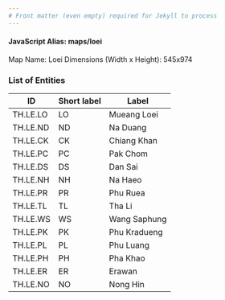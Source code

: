 ```yaml
---
# Front matter (even empty) required for Jekyll to process
---
```


#### JavaScript Alias: maps/loei

Map Name: Loei
Dimensions (Width x Height): 545x974

### List of Entities

| ID       | Short label | Label        |
| -------- | ----------- | ------------ |
| TH.LE.LO | LO          | Mueang Loei  |
| TH.LE.ND | ND          | Na Duang     |
| TH.LE.CK | CK          | Chiang Khan  |
| TH.LE.PC | PC          | Pak Chom     |
| TH.LE.DS | DS          | Dan Sai      |
| TH.LE.NH | NH          | Na Haeo      |
| TH.LE.PR | PR          | Phu Ruea     |
| TH.LE.TL | TL          | Tha Li       |
| TH.LE.WS | WS          | Wang Saphung |
| TH.LE.PK | PK          | Phu Kradueng |
| TH.LE.PL | PL          | Phu Luang    |
| TH.LE.PH | PH          | Pha Khao     |
| TH.LE.ER | ER          | Erawan       |
| TH.LE.NO | NO          | Nong Hin     |
